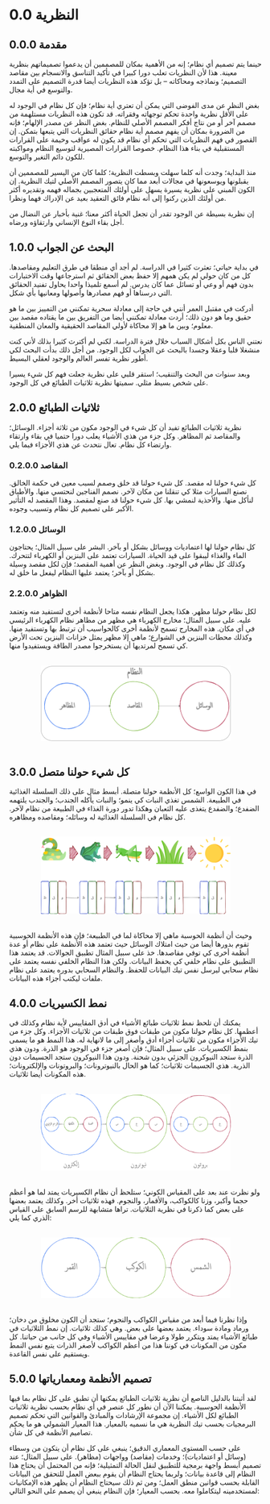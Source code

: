 # 0.0	النظرية
## 0.0.0	مقدمة
حينما يتم تصميم أي نظام؛ إنه من الأهمية بمكان للمصممين أن يدعموا تصميماتهم بنظرية معينة. هذا لأن النظريات تعلب دورا كبيرا في تأكيد التناسق والانسجام بين مقاصد التصميم؛ ونماذجه ومحاكاته – بل تؤكد هذه النظريات أيضا قدرة التصميم على التمدد والتوسع في أية مجال.

بغض النظر عن مدى الفوضى التي يمكن أن تعتري أية نظام؛ فإن كل نظام في الوجود له على الأقل نظرية واحدة تحكم توجهاته وفقراته. قد تكون هذه النظريات مستلهمة من مصمم آخر أو من نتاج أفكر المصمم الأصلي للنظام. بغض النظر عن مصدر الإلهام؛ فإنه من الضرورة بمكان أن يفهم مصمم أية نظام حقائق النظريات التي يتبعها بتمكن. إن القصور في فهم النظريات التي تحكم أي نظام قد يكون له عواقب وخيمة على القرارات المستقبلية في بناء هذا النظام. خصوصا القرارات المصيرية لتوسيع النظام ومواكبته للكون دائم التغير والتوسع.

منذ البداية؛ وجدت أنه كلما سهلت وبسطت النظرية؛ كلما كان من اليسير للمصممين أن يقبلونها ويوسعونها في مجالات أبعد مما كان يتصور المصمم الأصلي لتيك النظرية. إن الكون المبني على نظرية يسيرة يسهل على أولئك المتعجبين بجماله فهمه وتقديره أكثر من أولئك الذين ركنوا إلى أنه نظام فائق التعقيد بعيد عن الإدراك فهما ونظرا.

إن نظرية بسيطة عن الوجود تقدر أن تجعل الحياة أكثر معنا؛ غنية بأخبار عن النضال من أجل بقاء النوع الإنساني وارتقاؤه ورضاه.

## 1.0.0	البحث عن الجواب

في بداية حياتي؛ تعثرت كثيرا في الدراسة. لم أجد أي منطقا في طرق التعليم ومقاصدها. كل من كان حولي لم يكن همهم إلا حفظ بعض الحقائق ثم استرجاعها وقت الاختبارات بدون فهم أو وعي أو تسائل عما كان يدرس. لم أسمع تلميذا واحدا يحاول تفنيد الحقائق التي درسناها أو فهم مصادرها وأصولها ومعانيها بأي شكل.

أدركت في مقتبل العمر أنني في حاجة إلى معادلة سحرية تمكنني من التمييز بين ما هو حقيق وما هو دون ذلك؛ أردت معادلة تمكنني أيضا من التفريق بين ما يقتاده مقصد بين معلوم؛ وبين ما هو إلا محاكاة لأولي المقاصد الحقيقية والمعان المنطقية.

نعتني الناس بكل أشكال السباب خلال فترة الدراسة. لكني لم أكترث كثيرا بذلك لأني كنت منشغلا قلبا وعقلا وجسدا بالبحث عن الجواب لكل الوجود. من أجل ذلك بدأت البحث لكي أطور نظرية تفسر العالم والوجود لعقلي البسيط.

وبعد سنوات من البحث والتنقيب؛ استقر قلبي على نظرية جعلت فهم كل شيء يسيرا على شخص بسيط مثلي. سميتها نظرية ثلاثيات الطبائع في كل الوجود.

## 2.0.0 ثلاثيات الطبائع
نظرية ثلاثيات الطبائع تفيد أن كل شيء في الوجود مكون من ثلاثة أجزاء. الوسائل؛ والمقاصد ثم المظاهر. وكل جزء من هذي الأشياء يعلب دورا حتميا في بقاء وارتقاء وارتضاء كل نظام.
تعال نتحدث عن هذي الأجزاء فيما يلي.

### 0.2.0.0 المقاصد
كل شيء حولنا له مقصد. كل شيء حولنا قد خلق وصمم لسبب معين في حكمة الخالق. نصنع السيارات مثلا كي تنقلنا من مكان لآخر. نصمم الفناجين لنحتسي منها. والأطباق لنأكل منها. والأحذية لنمشي بها. كل شيء حولنا قد صنع لمقصد. وهذا المقصد له التأثير الأكبر على تصميم كل نظام وتسبيب وجوده.

### 1.2.0.0 الوسائل
كل نظام حولنا لها اعتماديات ووسائل بشكل أو بآخر. البشر على سبيل المثال؛ يحتاجون الماء والغذاء ليبقوا على قيد الحياة. السيارات تعتمد على البنزين أو الكهرباء لتتحرك. وكذلك كل نظام في الوجود. وبغض النظر عن أهمية المقصد؛ فإن لكل مقصد وسيلة بشكل أو بآخر؛ يعتمد عليها النظام ليفعل ما خلق له.

### 2.2.0.0 الظواهر
لكل نظام حولنا مظهر. هكذا يجعل النظام نفسه متاحا لأنظمة أخرى لتستفيد منه وتعتمد عليه. على سبيل المثال؛ مخارج الكهرباء هي مظهر من مظاهر نظام الكهرباء الرئيسي في أي مكان. هذه المخارج تسمح لأنظمة أخرى كالحواسيب أن ترتبط بها وتستفيد منها. وكذلك محطات البنزين في الشوارع؛ ماهي إلا مظهر يمثل خزانات البنزين تحت الأرض كي تسمح لمرتديها أن يستخرجوا مصدر الطاقة ويستفيدوا منها.

<br />
	<div align=center>
		<img width="75%" src="https://github.com/hassanhabib/The-Standard-Arabic/blob/master/0.%20%D8%A7%D9%84%D9%85%D9%82%D8%AF%D9%85%D8%A9/0.0%20%D8%A7%D9%84%D9%86%D8%B8%D8%B1%D9%8A%D8%A9/%D9%85%D9%84%D9%81%D8%A7%D8%AA/%D8%A7%D9%84%D9%86%D8%B8%D8%B1%D9%8A%D8%A9.png?raw=true" />
	</div>
<br />

## 3.0.0 كل شيء حولنا متصل
في هذا الكون الواسع؛ كل الأنظمة حولنا متصلة. أبسط مثال على ذلك السلسلة الغذائية في الطبيعة. الشمس تغذي النبات كي ينمو؛ والنبات يأكله الجندب؛ والجندب يلتهمه الضفدع؛ والضفدع يتغذى عليه الثعبان وهكذا تدور دورة الغذاء في الطبيعة من نظام لآخر. كل نظام في السلسلة الغذائية له وسائله؛ ومقاصده ومظاهره.

<br />
	<div align=center>
		<img width="75%" src="https://github.com/hassanhabib/The-Standard-Arabic/blob/master/0.%20%D8%A7%D9%84%D9%85%D9%82%D8%AF%D9%85%D8%A9/0.0%20%D8%A7%D9%84%D9%86%D8%B8%D8%B1%D9%8A%D8%A9/%D9%85%D9%84%D9%81%D8%A7%D8%AA/3.0.0%20%D8%A7%D9%84%D9%86%D8%B8%D8%B1%D9%8A%D8%A9.png?raw=true" />
	</div>
<br />

وحيث أن أنظمة الحوسبة ماهي إلا محاكاة لما في الطبيعة؛ فإن هذه الأنظمة الحوسبية تقوم بدورها أيضا من حيث امتلاك الوسائل حيث تعتمد هذه الأنظمة على نظام أو عدة أنظمة أخرى كي توفي مقاصدها. خذ على سبيل المثال تطبيق الجوالات. قد يعتمد هذا التطبيق على نظام خلفي كي يحفظ البيانات. ولكن هذا النظام الخلفي نفسه يعتمد على نظام سحابي ليرسل نفس تيك البيانات للحفظ. والنظام السحابي بدوره يعتمد على نظام ملفات ليكتب أجزاء هذه البيانات.

## 4.0.0 نمط الكسيريات
يمكنك أن تلحظ نمط ثلاثيات طبائع الأشياء في أدق المقاييس لأية نظام وكذلك في أعظمها. كل نظام حولنا مكون من طبقات فوق طبقات من ثلاثيات الأجزاء. وكل جزء من تيك الأجزاء مكون من ثلاثيات أجزاء أدق وأصغر إلى ما لانهاية له. هذا النمط هو ما يسمى بنمط الكسيريات.
على سبيل المثال؛ فإن أصغر جزء في الوجود هو الذرة. ودون هذي الذرة ستجد النيوكرون الجزئي بدون شحنة. ودون هذا النيوكرون ستجد الجسيمات دون الذرية. هذي الجسيمات ثلاثيات؛ كما هو الحال بالنيوترونات؛ والبروتونات والإلكترونات؛ هذه المكونات أيضا ثلاثيات.

<br />
	<div align=center>
		<img width="75%" src="https://github.com/hassanhabib/The-Standard-Arabic/blob/master/0.%20%D8%A7%D9%84%D9%85%D9%82%D8%AF%D9%85%D8%A9/0.0%20%D8%A7%D9%84%D9%86%D8%B8%D8%B1%D9%8A%D8%A9/%D9%85%D9%84%D9%81%D8%A7%D8%AA/%D8%A7%D9%84%D9%86%D8%B8%D8%B1%D9%8A%D8%A9-0.0.4.png?raw=true" />
	</div>
<br />

ولو نظرت عند بعد على المقياس الكوني؛ ستلحظ أن نظام الكسيريات يمتد لما هو أعظم حجما وأكبر، وزنا كالكواكب، والأقمار، والنجوم. فهذه ثلاثيات أخر. وكذلك يعتمد بعضها على بعض كما ذكرنا في نظرية الثلاثيات. تراها متشابهة للرسم السابق على القياس الذري كما يلي:

<br />
	<div align=center>
		<img width="75%" src="https://github.com/hassanhabib/The-Standard-Arabic/blob/master/0.%20%D8%A7%D9%84%D9%85%D9%82%D8%AF%D9%85%D8%A9/0.0%20%D8%A7%D9%84%D9%86%D8%B8%D8%B1%D9%8A%D8%A9/%D9%85%D9%84%D9%81%D8%A7%D8%AA/%D8%A7%D9%84%D9%86%D8%B8%D8%B1%D9%8A%D8%A9-0.0.4%202.png?raw=true" />
	</div>
<br />

وإذا نظرنا فيما أبعد من مقياس الكواكب والنجوم؛ ستجد أن الكون مخلوق من دخان؛ ورماد ومادة سوداء. يعتمد بعضها على بعض. وهي كذلك ثلاثيات. 
إن نمط الثلاثيات في طبائع الأشياء يمتد ويتكرر طولا وعرضا في مقاييس الأشياء وفي كل جانب من حياتنا. كل مكون من المكونات في كوننا هذا من أعظم الكواكب لأصغر الذرات يتبع نفس النمط ويستقيم على نفس القاعدة.

## 5.0.0 تصميم الأنظمة ومعمارياتها
لقد أثبتنا بالدليل الناصع أن نظرية ثلاثيات الطبائع يمكنها أن تطبق على كل نظام بما فيها الأنظمة الحوسبية. يمكننا الآن أن نطور كل عنصر في أي نظام بحسب نظرية ثلاثيات الطبائع لكل الأشياء. إن مجموعة الإرشادات والمبادئ والقوانين التي تحكم تصميم البرمجيات بحسب تيك النظرية هي ما نسميه بالمعيار. هذا المعيار الشمولي هو ما يحكم تصاميم الأنظمة في كل شأن.

على حسب المستوى المعماري الدقيق؛ ينبغي على كل نظام أن يتكون من وسطاء (وسائل أو اعتماديات)؛ وخدمات (مقاصد) وواجهات (مظاهر).
على سبيل المثال؛ عند تصميم أبسط واجهة برمجية للتطبيق لنقل الحالة التمثيلية؛ فإنه من المحتمل أن يحتاج هذا النظام إلى قاعدة بيانات؛ ولربما يحتاج النظام أن يقوم ببعض العمل للتحقق من البيانات القابلة بحسب قوانين منطق العمل؛ ومن ثم ذلك سيحتاج النظام أن يظهر هذه الإمكانيات لمستخدمينه ليتكاملوا معه. 
بحسب المعيار؛ فإن النظام ينبغي أن يصمم على النحو التالي:  
